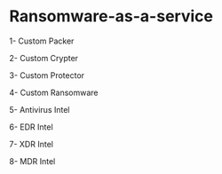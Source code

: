 # Ransomware-as-a-service

1- Custom Packer

2- Custom Crypter

3- Custom Protector 

4- Custom Ransomware

5- Antivirus Intel

6- EDR Intel

7- XDR Intel

8- MDR Intel
